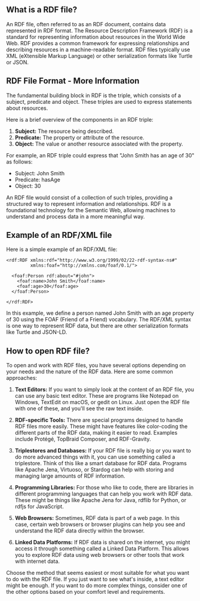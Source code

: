 ## What is a RDF file? 

An RDF file, often referred to as an RDF document, contains data represented in RDF format. The Resource Description Framework (RDF) is a standard for representing information about resources in the World Wide Web. RDF provides a common framework for expressing relationships and describing resources in a machine-readable format. RDF files typically use XML (eXtensible Markup Language) or other serialization formats like Turtle or JSON.

## RDF File Format - More Information

The fundamental building block in RDF is the triple, which consists of a subject, predicate and object. These triples are used to express statements about resources.

Here is a brief overview of the components in an RDF triple:

1.  **Subject:** The resource being described.
2.  **Predicate:** The property or attribute of the resource.
3.  **Object:** The value or another resource associated with the property.

For example, an RDF triple could express that "John Smith has an age of 30" as follows:

-   Subject: John Smith
-   Predicate: hasAge
-   Object: 30

An RDF file would consist of a collection of such triples, providing a structured way to represent information and relationships. RDF is a foundational technology for the Semantic Web, allowing machines to understand and process data in a more meaningful way.

## Example of an RDF/XML file

Here is a simple example of an RDF/XML file:

```
<rdf:RDF xmlns:rdf="http://www.w3.org/1999/02/22-rdf-syntax-ns#"
         xmlns:foaf="http://xmlns.com/foaf/0.1/">

  <foaf:Person rdf:about="#john">
    <foaf:name>John Smith</foaf:name>
    <foaf:age>30</foaf:age>
  </foaf:Person>

</rdf:RDF>
```

In this example, we define a person named John Smith with an age property of 30 using the FOAF (Friend of a Friend) vocabulary. The RDF/XML syntax is one way to represent RDF data, but there are other serialization formats like Turtle and JSON-LD.

## How to open RDF file?

To open and work with RDF files, you have several options depending on your needs and the nature of the RDF data. Here are some common approaches:

1.  **Text Editors:** If you want to simply look at the content of an RDF file, you can use any basic text editor. These are programs like Notepad on Windows, TextEdit on macOS, or gedit on Linux. Just open the RDF file with one of these, and you'll see the raw text inside.
    
2.  **RDF-specific Tools:** There are special programs designed to handle RDF files more easily. These might have features like color-coding the different parts of the RDF data, making it easier to read. Examples include Protégé, TopBraid Composer, and RDF-Gravity.
    
3.  **Triplestores and Databases:** If your RDF file is really big or you want to do more advanced things with it, you can use something called a triplestore. Think of this like a smart database for RDF data. Programs like Apache Jena, Virtuoso, or Stardog can help with storing and managing large amounts of RDF information.
    
4.  **Programming Libraries:** For those who like to code, there are libraries in different programming languages that can help you work with RDF data. These might be things like Apache Jena for Java, rdflib for Python, or rdfjs for JavaScript.
    
5.  **Web Browsers:** Sometimes, RDF data is part of a web page. In this case, certain web browsers or browser plugins can help you see and understand the RDF data directly within the browser.
    
6.  **Linked Data Platforms:** If RDF data is shared on the internet, you might access it through something called a Linked Data Platform. This allows you to explore RDF data using web browsers or other tools that work with internet data.
    

Choose the method that seems easiest or most suitable for what you want to do with the RDF file. If you just want to see what's inside, a text editor might be enough. If you want to do more complex things, consider one of the other options based on your comfort level and requirements.
